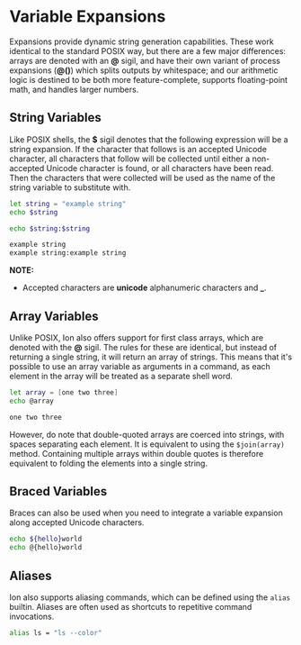# Variable Expansions

Expansions provide dynamic string generation capabilities. These work identical to the standard
POSIX way, but there are a few major differences: arrays are denoted with an **@** sigil, and have
their own variant of process expansions (**@()**) which splits outputs by whitespace; and our
arithmetic logic is destined to be both more feature-complete, supports floating-point math, and
handles larger numbers.

## String Variables

Like POSIX shells, the **$** sigil denotes that the following expression will be a string
expansion. If the character that follows is an accepted Unicode character, all characters that
follow will be collected until either a non-accepted Unicode character is found, or all characters
have been read. Then the characters that were collected will be used as the name of the string
variable to substitute with.

```sh
let string = "example string"
echo $string

echo $string:$string
```
```txt
example string
example string:example string
```

**NOTE:**
- Accepted characters are **unicode** alphanumeric characters and **_**.

## Array Variables

Unlike POSIX, Ion also offers support for first class arrays, which are denoted with the **@**
sigil. The rules for these are identical, but instead of returning a single string, it will
return an array of strings. This means that it's possible to use an array variable as arguments
in a command, as each element in the array will be treated as a separate shell word.

```sh
let array = [one two three]
echo @array
```
```txt
one two three
```

However, do note that double-quoted arrays are coerced into strings, with spaces separating each
element. It is equivalent to using the `$join(array)` method. Containing multiple arrays within
double quotes is therefore equivalent to folding the elements into a single string.

## Braced Variables

Braces can also be used when you need to integrate a variable expansion along accepted Unicode
characters.

```sh
echo ${hello}world
echo @{hello}world
```

## Aliases

Ion also supports aliasing commands, which can be defined using the `alias` builtin. Aliases
are often used as shortcuts to repetitive command invocations.

```sh
alias ls = "ls --color"
```
